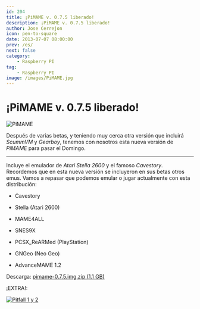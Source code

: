 ```yaml
---
id: 204
title: ¡PiMAME v. 0.7.5 liberado!
description: ¡PiMAME v. 0.7.5 liberado!
author: Jose Cerrejon
icon: pen-to-square
date: 2013-07-07 08:00:00
prev: /es/
next: false
category:
    - Raspberry PI
tag:
    - Raspberry PI
image: /images/PiMAME.jpg
---
```


# ¡PiMAME v. 0.7.5 liberado!

![PiMAME](/images/PiMAME.jpg)

Después de varias betas, y teniendo muy cerca otra versión que incluirá _ScummVM_ y _Gearboy_, tenemos con nosotros esta nueva versión de _PiMAME_ para pasar el Domingo.

---

Incluye el emulador de _Atari Stella 2600_ y el famoso _Cavestory_. Recordemos que en esta nueva versión se incluyeron en sus betas otros emus. Vamos a repasar que podemos emular o jugar actualmente con esta distribución:

-   Cavestory

-   Stella (Atari 2600)

-   MAME4ALL

-   SNES9X

-   PCSX_ReARMed (PlayStation)

-   GNGeo (Neo Geo)

-   AdvanceMAME 1.2

Descarga: [pimame-0.7.5.img.zip (1.1 GB)](https://sourceforge.net/projects/pimame/files/pimame-0.7.5.img.zip/download)

¡EXTRA!:

<a href="/res/pitfall.zip">![Pitfall 1 y 2](/images/2013/07/pitfall.jpg "¡Descarga y juega Pitfall 1 & 2!")</a>
